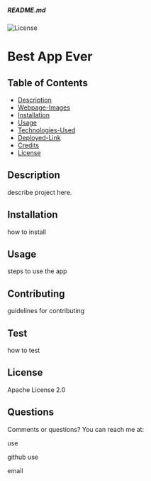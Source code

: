 ##### README.md

![License](https://img.shields.io/badge/License-Apache%202.0-blue.svg)

# Best App Ever
                    
## Table of Contents
* [Description](#description)
* [Webpage-Images](#webpage-images)
* [Installation](#installation)
* [Usage](#usage)
* [Technologies-Used](#technologies-used)
* [Deployed-Link](#deployed-link)
* [Credits](#credits)
* [License](#license)

## Description
          
describe project here.
 

## Installation
                  
how to install

## Usage
          
steps to use the app

## Contributing
                  
guidelines for contributing

## Test
                    
how to test

## License
                    
Apache License 2.0
                  
## Questions
                    
Comments or questions?  You can reach me at:

use

github use

email
